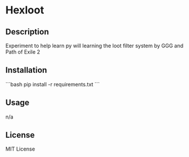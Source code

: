 # Hexloot

## Description

Experiment to help learn py will learning the loot filter system by GGG and Path of Exile 2

## Installation

\`\`\`bash
pip install -r requirements.txt
\`\`\`

## Usage

n/a

## License

MIT License
